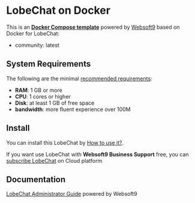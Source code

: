 # LobeChat on Docker  

This is an **[Docker Compose template](https://github.com/Websoft9/docker-library)** powered by [Websoft9](https://www.websoft9.com) based on Docker for LobeChat:


 - community:  latest


## System Requirements

The following are the minimal [recommended requirements](https://lobehub.com/):

* **RAM**: 1 GB or more
* **CPU**: 1 cores or higher
* **Disk**: at least 1 GB of free space
* **bandwidth**: more fluent experience over 100M  

## Install

You can install this LobeChat by [How to use it?](https://github.com/Websoft9/docker-library#how-to-use-it).   

If you want use LobeChat with **Websoft9 Business Support** free, you can [subscribe LobeChat](https://www.websoft9.com/apps) on Cloud platform

## Documentation

[LobeChat Administrator Guide](https://support.websoft9.com/docs/lobechat) powered by Websoft9